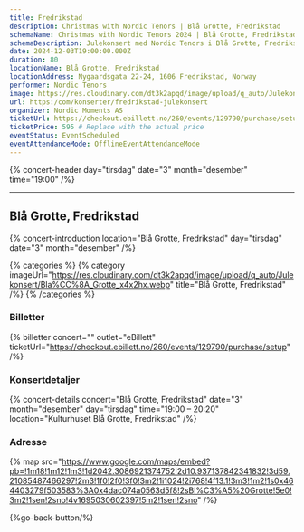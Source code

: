 ```yaml
---
title: Fredrikstad
description: Christmas with Nordic Tenors | Blå Grotte, Fredrikstad
schemaName: Christmas with Nordic Tenors 2024 | Blå Grotte, Fredrikstad
schemaDescription: Julekonsert med Nordic Tenors i Blå Grotte, Fredrikstad
date: 2024-12-03T19:00:00.000Z
duration: 80
locationName: Blå Grotte, Fredrikstad
locationAddress: Nygaardsgata 22-24, 1606 Fredrikstad, Norway
performer: Nordic Tenors
image: https://res.cloudinary.com/dt3k2apqd/image/upload/q_auto/Julekonsert/schema_-_Bla%CC%8A_Grotte_Fredrikstad_qgn5lt.webp
url: https:/com/konserter/fredrikstad-julekonsert
organizer: Nordic Moments AS
ticketUrl: https://checkout.ebillett.no/260/events/129790/purchase/setup
ticketPrice: 595 # Replace with the actual price
eventStatus: EventScheduled
eventAttendanceMode: OfflineEventAttendanceMode
---
```


{% concert-header day="tirsdag" date="3" month="desember" time="19:00" /%}

---

## Blå Grotte, Fredrikstad

{% concert-introduction location="Blå Grotte, Fredrikstad" day="tirsdag" date="3" month="desember" /%}

{% categories %}
{% category imageUrl="https://res.cloudinary.com/dt3k2apqd/image/upload/q_auto/Julekonsert/Bla%CC%8A_Grotte_x4x2hx.webp" title="Blå Grotte, Fredrikstad" /%}
{% /categories %}

### Billetter

{% billetter concert="" outlet="eBillett" ticketUrl="https://checkout.ebillett.no/260/events/129790/purchase/setup" /%}

### Konsertdetaljer

{% concert-details concert="Blå Grotte, Fredrikstad" date="3" month="desember" day="tirsdag" time="19:00 – 20:20" location="Kulturhuset Blå Grotte, Fredrikstad" /%}

### Adresse

{% map src="https://www.google.com/maps/embed?pb=!1m18!1m12!1m3!1d2042.3086921374752!2d10.937137842341832!3d59.21085487466297!2m3!1f0!2f0!3f0!3m2!1i1024!2i768!4f13.1!3m3!1m2!1s0x464403279f503583%3A0x4dac074a0563d5f8!2sBl%C3%A5%20Grotte!5e0!3m2!1sen!2sno!4v1695030602397!5m2!1sen!2sno" /%}

{%go-back-button/%}
